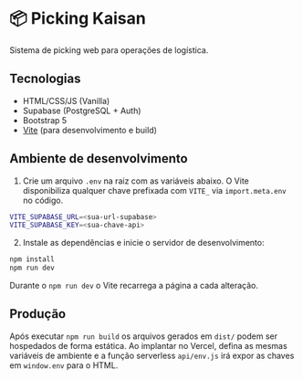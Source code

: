 # 📦 Picking Kaisan

Sistema de picking web para operações de logística.

## Tecnologias

- HTML/CSS/JS (Vanilla)
- Supabase (PostgreSQL + Auth)
- Bootstrap 5
- [Vite](https://vitejs.dev/) (para desenvolvimento e build)

## Ambiente de desenvolvimento

1. Crie um arquivo `.env` na raiz com as variáveis abaixo. O Vite disponibiliza
   qualquer chave prefixada com `VITE_` via `import.meta.env` no código.

```bash
VITE_SUPABASE_URL=<sua-url-supabase>
VITE_SUPABASE_KEY=<sua-chave-api>
```

2. Instale as dependências e inicie o servidor de desenvolvimento:

```bash
npm install
npm run dev
```

Durante o `npm run dev` o Vite recarrega a página a cada alteração.

## Produção

Após executar `npm run build` os arquivos gerados em `dist/` podem ser
hospedados de forma estática. Ao implantar no Vercel, defina as mesmas
variáveis de ambiente e a função serverless `api/env.js` irá expor as chaves em
`window.env` para o HTML.
